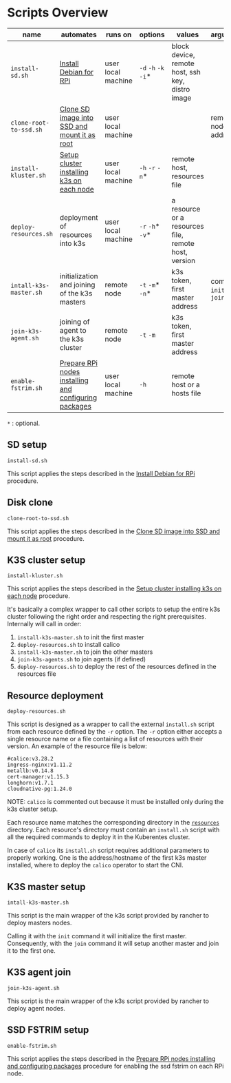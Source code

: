 # Scripts Overview

| name | automates | runs on |  options  | values | arguments | env variables |
-------|----------|--------|-----------|--------|-----------|----------------|
| `install-sd.sh` | [Install Debian for RPi](../docs/01-install-debian.md) | user local machine | `-d` `-h` `-k` `-i`* | block device, remote host, ssh key, distro image | | `TRACE` (debug) |
| `clone-root-to-ssd.sh` | [Clone SD image into SSD and mount it as root](../docs/02-clone-image-on-ssd.md) | user local machine | | | remote node address | `TARCE` (debug) |
| `install-kluster.sh` | [Setup cluster installing k3s on each node](../docs/04-setup-k8s.md) | user local machine | `-h` `-r` `-n`* | remote host, resources file | | `TARCE` (debug) |
| `deploy-resources.sh` | deployment of resources into k3s | user local machine | `-r` `-h`* `-v`* | a resource or a resources file, remote host, version | | `TARCE` (debug) |
| `intall-k3s-master.sh` | initialization and joining of the k3s masters | remote node | `-t` `-m`* `-n`* | k3s token, first master address | command: `init` or `join` | `TRACE` (debug), `K3S_KUBE_CONFIG` |
| `join-k3s-agent.sh` | joining of agent to the k3s cluster  | remote node | `-t` `-m` | k3s token, first master address | | `TARCE` (debug) |
| `enable-fstrim.sh` | [Prepare RPi nodes installing and configuring packages](docs/03-preparing-nodes.md) | user local machine | `-h` | remote host or a hosts file | | `TRACE` (debug) |

`*` : optional.

## SD setup

`install-sd.sh`

This script applies the steps described in the [Install Debian for RPi](../docs/01-install-debian.md) procedure.

## Disk clone

`clone-root-to-ssd.sh`

This script applies the steps described in the [Clone SD image into SSD and mount it as root](docs/02-clone-image-on-ssd.md) procedure.

## K3S cluster setup

`install-kluster.sh`

This script applies the steps described in the [Setup cluster installing k3s on each node](../docs/04-setup-k8s.md) procedure.

It's basically a complex wrapper to call other scripts to setup the entire k3s cluster following the right order and respecting the right prerequisites.
Internally will call in order:

1. `install-k3s-master.sh` to init the first master
2. `deploy-resources.sh` to install calico
3. `install-k3s-master.sh` to join the other masters
4. `join-k3s-agents.sh` to join agents (if defined)
5. `deploy-resources.sh` to deploy the rest of the resources defined in the resources file

## Resource deployment

`deploy-resources.sh`

This script is designed as a wrapper to call the external `install.sh` script from each resource defined by the `-r` option.
The `-r` option either accepts a single resource name or a file containing a list of resources with their version.
An example of the resource file is below:

```
#calico:v3.28.2
ingress-nginx:v1.11.2
metallb:v0.14.8
cert-manager:v1.15.3
longhorn:v1.7.1
cloudnative-pg:1.24.0
```

NOTE: `calico` is commented out because it must be installed only during the k3s cluster setup.

Each resource name matches the corresponding directory in the [`resources`](../resources) directory. Each resource's directory must contain an `install.sh` script with all the required commands to deploy it in the Kuberentes cluster.

In case of `calico` its `install.sh` script requires additional parameters to properly working. One is the address/hostname of the first k3s master installed, where to deploy the `calico` operator to start the CNI.

## K3S master setup

`intall-k3s-master.sh`

This script is the main wrapper of the k3s script provided by rancher to deploy masters nodes.

Calling it with the `init` command it will initialize the first master.
Consequently, with the `join` command it will setup another master and join it to the first one.

## K3S agent join

`join-k3s-agent.sh`

This script is the main wrapper of the k3s script provided by rancher to deploy agent nodes.

## SSD FSTRIM setup

`enable-fstrim.sh`

This script applies the steps described in the [Prepare RPi nodes installing and configuring packages](docs/03-preparing-nodes.md) procedure for enabling the ssd fstrim on each RPi node.



